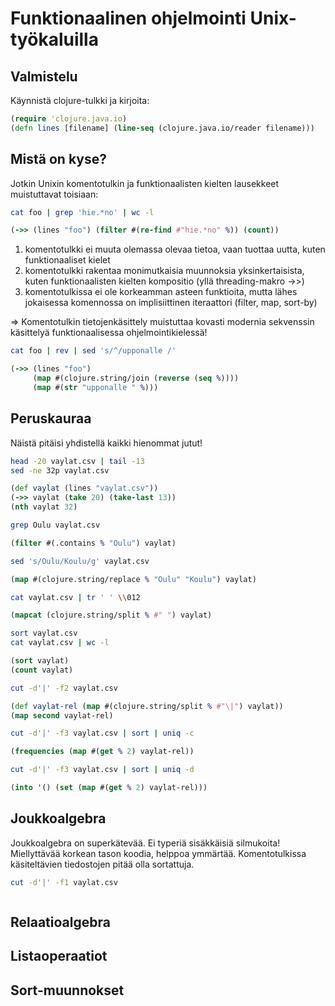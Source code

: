 # Funktionaalinen ohjelmointi Unix-työkaluilla

## Valmistelu

Käynnistä clojure-tulkki ja kirjoita:

```clojure
(require 'clojure.java.io)
(defn lines [filename] (line-seq (clojure.java.io/reader filename)))
```

## Mistä on kyse?

Jotkin Unixin komentotulkin ja funktionaalisten kielten lausekkeet
muistuttavat toisiaan:

```bash
cat foo | grep 'hie.*no' | wc -l
```

```clojure
(->> (lines "foo") (filter #(re-find #"hie.*no" %)) (count))
```

1. komentotulkki ei muuta olemassa olevaa tietoa, vaan tuottaa uutta,
   kuten funktionaaliset kielet
2. komentotulkki rakentaa monimutkaisia muunnoksia yksinkertaisista,
   kuten funktionaalisten kielten kompositio (yllä threading-makro ->>)
3. komentotulkissa ei ole korkeamman asteen funktioita, mutta lähes
   jokaisessa komennossa on implisiittinen iteraattori (filter, map,
   sort-by)

=> Komentotulkin tietojenkäsittely muistuttaa kovasti modernia
sekvenssin käsittelyä funktionaalisessa ohjelmointikielessä!

```bash
cat foo | rev | sed 's/^/upponalle /'
```

```clojure
(->> (lines "foo")
     (map #(clojure.string/join (reverse (seq %))))
     (map #(str "upponalle " %)))
```

## Peruskauraa

Näistä pitäisi yhdistellä kaikki hienommat jutut!

```bash
head -20 vaylat.csv | tail -13
sed -ne 32p vaylat.csv
```

```clojure
(def vaylat (lines "vaylat.csv"))
(->> vaylat (take 20) (take-last 13))
(nth vaylat 32)
```

```bash
grep Oulu vaylat.csv
```

```clojure
(filter #(.contains % "Oulu") vaylat)
```

```bash
sed 's/Oulu/Koulu/g' vaylat.csv
```

```clojure
(map #(clojure.string/replace % "Oulu" "Koulu") vaylat)
```

```bash
cat vaylat.csv | tr ' ' \\012
```
```clojure
(mapcat (clojure.string/split % #" ") vaylat)
```

```bash
sort vaylat.csv
cat vaylat.csv | wc -l
```

```clojure
(sort vaylat)
(count vaylat)
```

```bash
cut -d'|' -f2 vaylat.csv
```

```clojure
(def vaylat-rel (map #(clojure.string/split % #"\|") vaylat))
(map second vaylat-rel)
```

```bash
cut -d'|' -f3 vaylat.csv | sort | uniq -c
```

```clojure
(frequencies (map #(get % 2) vaylat-rel))
```

```bash
cut -d'|' -f3 vaylat.csv | sort | uniq -d
```

```clojure
(into '() (set (map #(get % 2) vaylat-rel)))
```

## Joukkoalgebra

Joukkoalgebra on superkätevää.  Ei typeriä sisäkkäisiä silmukoita!
Miellyttävää korkean tason koodia, helppoa ymmärtää.  Komentotulkissa
käsiteltävien tiedostojen pitää olla sortattuja.

```bash
cut -d'|' -f1 vaylat.csv
```

```clojure
```

## Relaatioalgebra

## Listaoperaatiot

## Sort-muunnokset

```bash
```
```clojure
```


